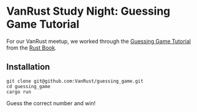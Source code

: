 # VanRust Study Night: Guessing Game Tutorial
For our VanRust meetup, we worked through the [Guessing Game Tutorial](https://doc.rust-lang.org/book/guessing-game.html) from the [Rust Book](https://doc.rust-lang.org/book/).  
  
## Installation
```
git clone git@github.com:VanRust/guessing_game.git
cd guessing_game
cargo run
```
Guess the correct number and win!
